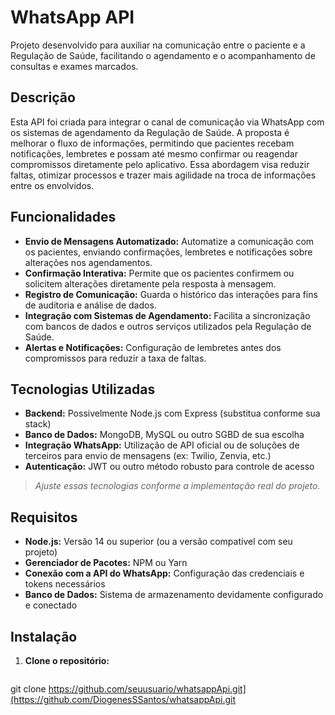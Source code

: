 # WhatsApp API

Projeto desenvolvido para auxiliar na comunicação entre o paciente e a Regulação de Saúde, facilitando o agendamento e o acompanhamento de consultas e exames marcados.

## Descrição

Esta API foi criada para integrar o canal de comunicação via WhatsApp com os sistemas de agendamento da Regulação de Saúde. A proposta é melhorar o fluxo de informações, permitindo que pacientes recebam notificações, lembretes e possam até mesmo confirmar ou reagendar compromissos diretamente pelo aplicativo. Essa abordagem visa reduzir faltas, otimizar processos e trazer mais agilidade na troca de informações entre os envolvidos.

## Funcionalidades

- **Envio de Mensagens Automatizado:** Automatize a comunicação com os pacientes, enviando confirmações, lembretes e notificações sobre alterações nos agendamentos.
- **Confirmação Interativa:** Permite que os pacientes confirmem ou solicitem alterações diretamente pela resposta à mensagem.
- **Registro de Comunicação:** Guarda o histórico das interações para fins de auditoria e análise de dados.
- **Integração com Sistemas de Agendamento:** Facilita a sincronização com bancos de dados e outros serviços utilizados pela Regulação de Saúde.
- **Alertas e Notificações:** Configuração de lembretes antes dos compromissos para reduzir a taxa de faltas.

## Tecnologias Utilizadas

- **Backend:** Possivelmente Node.js com Express (substitua conforme sua stack)
- **Banco de Dados:** MongoDB, MySQL ou outro SGBD de sua escolha
- **Integração WhatsApp:** Utilização de API oficial ou de soluções de terceiros para envio de mensagens (ex: Twilio, Zenvia, etc.)
- **Autenticação:** JWT ou outro método robusto para controle de acesso

> *Ajuste essas tecnologias conforme a implementação real do projeto.*

## Requisitos

- **Node.js:** Versão 14 ou superior (ou a versão compatível com seu projeto)
- **Gerenciador de Pacotes:** NPM ou Yarn
- **Conexão com a API do WhatsApp:** Configuração das credenciais e tokens necessários
- **Banco de Dados:** Sistema de armazenamento devidamente configurado e conectado

## Instalação

1. **Clone o repositório:**

   ```bash
  git clone https://github.com/seuusuario/whatsappApi.git](https://github.com/DiogenesSSantos/whatsappApi.git
